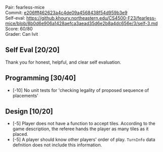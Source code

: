 Pair: fearless-mice \
Commit: [e206fff462623a4c4de09a4568438f54d959b3e9](https://github.khoury.northeastern.edu/CS4500-F23/fearless-mice/tree/e206fff462623a4c4de09a4568438f54d959b3e9) \
Self-eval: https://github.khoury.northeastern.edu/CS4500-F23/fearless-mice/blob/8b0d6e906a1428aefca3aead35d6e2b8a4dc656e/3/self-3.md \
Score: 60/80 \
Grader: Can Ivit

## Self Eval [20/20]
Thank you for honest, helpful, and clear self evaluation.

## Programming [30/40]
- [-10] No unit tests for 'checking legality of proposed sequence of placements'

## Design [10/20]
- [-5] Player does not have a function to accept tiles. According to the game description, the referee hands the player as many tiles as it placed.
- [-5] A player should know other players' order of play. `TurnInfo` data defnition does not include this information.
